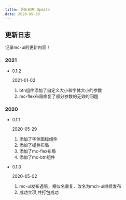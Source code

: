 ```yaml
---
title: 更新日志 Update
date: 2020-05-30
---
```


## 更新日志

记录mc-ui的更新内容！

### 2021
<ul class="update-wrap">
    <li class="update-box">
        <div class="update-head">
            <p class="head-left">
                0.1.2
            </p>
            <p class="head-right">
                2021-01-02
            </p>
        </div>
        <ol class="update-body">
            <li>btn组件添加了自定义大小和字体大小的参数</li>
            <li>mc-flex布局修复了部分参数的无效的问题</li>
        </ol>
    </li>
</ul>

###  2020

<ul class="update-wrap">
    <li class="update-box">
        <div class="update-head">
            <p class="head-left">
                0.1.1
            </p>
            <p class="head-right">
                2020-05-29
            </p>
        </div>
        <ol class="update-body">
            <li>添加了字体图标组件</li>
            <li>添加了栅栏布局</li>
            <li>添加了mc-flex布局</li>
            <li>添加了mc-btn组件</li>
        </ol>
    </li>
    <li class="update-box">
        <div class="update-head">
            <p class="head-left">
                0.1.0
            </p>
            <p class="head-right">
                2020-05-02
            </p>
        </div>
        <ol class="update-body">
            <li>mc-ui发布遇阻，相似名重复，改名为mch-ui继续发布</li>
            <li>成功立项,并打包成功</li>
        </ol>
    </li>
</ul>